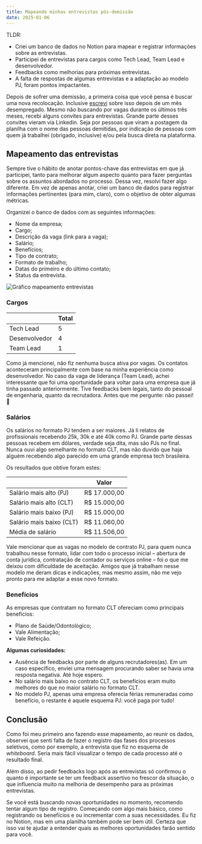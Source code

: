 ```yaml
---
title: Mapeando minhas entrevistas pós-demissão
date: 2025-01-06
---
```


TLDR:

- Criei um banco de dados no Notion para mapear e registrar informações sobre as entrevistas.
- Participei de entrevistas para cargos como Tech Lead, Team Lead e desenvolvedor.
- Feedbacks como melhorias para próximas entrevistas.
- A falta de respostas de algumas entrevistas e a adaptação ao modelo PJ, foram pontos impactantes.

Depois de sofrer uma demissão, a primeira coisa que você pensa é buscar uma nova recolocação. Inclusive [escrevi](https://tcelestino.github.io/bloco-de-notas/2024/10/um-mes-desempregado/) sobre isso depois de um mês desempregado. Mesmo não buscando por vagas durante os últimos três meses, recebi alguns convites para entrevistas. Grande parte desses convites vieram via Linkedin. Seja por pessoas que viram a postagem da planilha com o nome das pessoas demitidas, por indicação de pessoas com quem já trabalhei (obrigado, inclusive) e/ou pela busca direta na plataforma.

## Mapeamento das entrevistas

Sempre tive o hábito de anotar pontos-chave das entrevistas em que já participei, tanto para melhorar algum aspecto quanto para fazer perguntas sobre os assuntos abordados no processo. Dessa vez, resolvi fazer algo diferente. Em vez de apenas anotar, criei um banco de dados para registrar informações pertinentes (para mim, claro), com o objetivo de obter algumas métricas.

Organizei o banco de dados com as seguintes informações:

- Nome da empresa;
- Cargo;
- Descrição da vaga (link para a vaga);
- Salário;
- Benefícios;
- Tipo de contrato;
- Formato de trabalho;
- Datas do primeiro e do último contato;
- Status da entrevista.

![Gráfico mapeamento entrevistas](https://i.imgur.com/DsVPv1U.png)

### Cargos

|  | **Total** |
| --- | --- |
| Tech Lead | 5 |
| Desenvolvedor | 4 |
| Team Lead | 1 |

Como já mencionei, não fiz nenhuma busca ativa por vagas. Os contatos aconteceram principalmente com base na minha experiência como desenvolvedor. No caso da vaga de liderança (Team Lead), achei interessante que foi uma oportunidade para voltar para uma empresa que já tinha passado anteriormente. Tive feedbacks bem legais, tanto do pessoal de engenharia, quanto da recrutadora. Antes que me pergunte: não passei! 🙂

### Salários

Os salários no formato PJ tendem a ser maiores. Já li relatos de profissionais recebendo 25k, 30k e até 40k como PJ. Grande parte dessas pessoas recebem em dólares, verdade seja dita, mas são PJs no final. Nunca ouvi algo semelhante no formato CLT, mas não duvido que haja alguém recebendo algo parecido em uma grande empresa tech brasileira.

Os resultados que obtive foram estes:

|  | **Valor** |
| --- | --- |
| Salário mais alto (PJ) | R$ 17.000,00 |
| Salário mais alto (CLT) | R$ 15.000,00 |
| Salário mais baixo (PJ) | R$ 15.000,00 |
| Salário mais baixo (CLT) | R$ 11.060,00 |
| Média de salário | R$ 11.506,00 |

Vale mencionar que as vagas no modelo de contrato PJ, para quem nunca trabalhou nesse formato, lidar com todo o processo inicial – abertura de conta jurídica, contratação de contador ou serviços online – foi o que me deixou com dificuldade de aceitação. Amigos que já trabalham nesse modelo me deram dicas e indicações, mas mesmo assim, não me vejo pronto para me adaptar a esse novo formato.

### Benefícios

As empresas que contratam no formato CLT ofereciam como principais benefícios:

- Plano de Saúde/Odontológico;
- Vale Alimentação;
- Vale Refeição.

**Algumas curiosidades:**

- Ausência de feedbacks por parte de alguns recrutadores(as). Em um caso específico, enviei uma mensagem procurando saber se havia uma resposta negativa. Até hoje espero.
- No salário mais baixo no contrato CLT, os benefícios eram muito melhores do que no maior salário no formato CLT.
- No modelo PJ, apenas uma empresa oferecia férias remuneradas como benefício, o restante é aquele esquema PJ: você paga por tudo!

## Conclusão

Como foi meu primeiro ano fazendo esse mapeamento, ao reunir os dados, observei que senti falta de fazer o registro das fases dos processos seletivos, como por exemplo, a entrevista que fiz no esquema de _whiteboard_. Seria mais fácil visualizar o tempo de cada processo até o resultado final.

Além disso, ao pedir feedbacks logo após as entrevistas só confirmou o quanto é importante se ter um feedback assertivo no frescor da situação, o que influencia muito na melhoria de desempenho para as próximas entrevistas.

Se você está buscando novas oportunidades no momento, recomendo tentar algum tipo de registro. Começando com algo mais básico, como registrando os benefícios e ou incrementar com a suas necessidades. Eu fiz no Notion, mas em uma planilha também pode ser bem útil. Certeza que isso vai te ajudar a entender quais as melhores oportunidades farão sentido para você.

